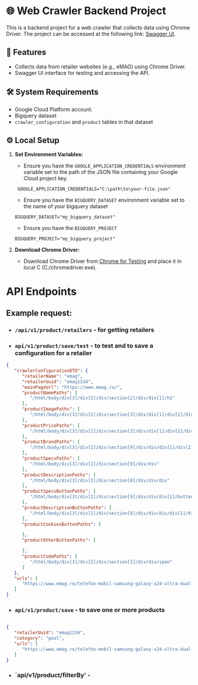 # 🌐 Web Crawler Backend Project

This is a backend project for a web crawler that collects data using Chrome Driver. The project can be accessed at the following link: [Swagger UI](https://web-crawler-s7qlbu7unq-ez.a.run.app/swagger-ui/index.html#).

## 🚀 Features

- Collects data from retailer websites (e.g., eMAG) using Chrome Driver.
- Swagger UI interface for testing and accessing the API.
## 🛠️ System Requirements

- Google Cloud Platform account.
- Bigquery dataset
- ```crawler_configuration``` and ```product``` tables in that dataset

## ⚙️ Local Setup

1. **Set Environment Variables:**
   - Ensure you have the `GOOGLE_APPLICATION_CREDENTIALS` environment variable set to the path of the JSON file containing your Google Cloud project key.

   ```
    GOOGLE_APPLICATION_CREDENTIALS="C:\path\to\your-file.json" 
   ```
   - Ensure you have the `BIGQUERY_DATASET`  environment variable set to the name of your bigquery dataset
    ```
    BIGQUERY_DATASET="my_bigquery_dataset" 
   ```
   - Ensure you have the `BIGQUERY_PROJECT`
    ```
    BIGQUERY_PROJECT="my_bigquery_project" 
   ```
   
2. **Download Chrome Driver:**

   - Download Chrome Driver from [Chrome for Testing](https://googlechromelabs.github.io/chrome-for-testing/) and place it in local C (C:/chromedriver.exe).






# API Endpoints
## Example request:

- ### `/api/v1/product/retailers` - for getting retailers


- ### `api/v1/product/save/test` - to test and to save a configuration for a retailer

```json
{
   "crawlerConfigurationDTO": {
      "retailerName": "emag",
      "retailerUuid": "emag1234",
      "mainPageUrl": "https://www.emag.ro/",
      "productNamePaths": [
         "/html/body/div[3]/div[2]/div/section[2]/div/div[1]/h1"
      ],
      "productImagePaths": [
         "/html/body/div[3]/div[2]/div/section[3]/div/div[1]/div[1]/div[1]/div[2]/div[2]/div/div[1]/div/div[1]/a/img"
      ],
      "productPricePaths": [
         "/html/body/div[3]/div[2]/div/section[3]/div/div[1]/div[2]/div/div[2]/div[2]/form/div/div[1]/div[1]/div/div/div/p[2]"
      ],
      "productBrandPaths": [
         "/html/body/div[3]/div[2]/div/section[9]/div/div/div[1]/div[2]/p[1]/a"
      ],
      "productSpecsPaths": [
         "/html/body/div[3]/div[2]/div/section[9]/div/div"
      ],
      "productDescriptionPaths": [
         "/html/body/div[3]/div[2]/div/section[8]/div/div/div"
      ],
      "productSpecsButtonPaths": [
         "/html/body/div[3]/div[2]/div/section[9]/div/div/div[1]/button"
      ],
      "productDescriptionButtonPaths": [
         "/html/body/div[3]/div[2]/div/section[8]/div/div/div/div[1]/div[3]/a"
      ],
      "productCookiesButtonPaths": [

      ],
      "productOtherButtonPaths": [

      ],
      "productCodePaths": [
         "/html/body/div[3]/div[2]/div/section[1]/div/div/span"
      ]
   },
   "urls": [
      "https://www.emag.ro/telefon-mobil-samsung-galaxy-s24-ultra-dual-sim-12gb-ram-512gb-5g-titanium-gray-sm-s928bztheue/pd/DS6L7KYBM/"
   ]
}

```

- ### `api/v1/product/save` - to save one or more products

```json

{
   "retailerUuid": "emag1234",
   "category": "pool",
   "urls": [
      "https://www.emag.ro/telefon-mobil-samsung-galaxy-s24-ultra-dual-sim-12gb-ram-512gb-5g-titanium-gray-sm-s928bztheue/pd/DS6L7KYBM/"
   ]
}

```

- ### `api/v1/product/filterBy' - 








